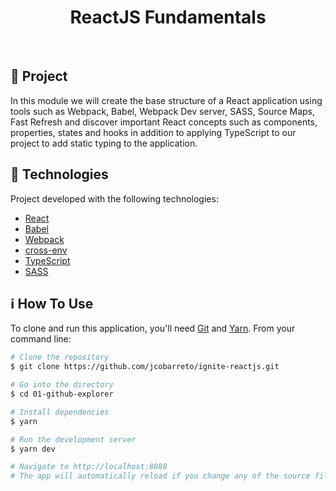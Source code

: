 <h1 align="center">
  ReactJS Fundamentals
</h1>

<br/>

## 💬 Project

In this module we will create the base structure of a React application using tools such as Webpack, Babel, Webpack Dev server, SASS, Source Maps, Fast Refresh and discover important React concepts such as components, properties, states and hooks in addition to applying TypeScript to our project to add static typing to the application.

## 🚀 Technologies

Project developed with the following technologies:

- [React](https://reactjs.org)
- [Babel](https://babeljs.io/)
- [Webpack](https://webpack.js.org/)
- [cross-env](https://github.com/kentcdodds/cross-env)
- [TypeScript](https://www.typescriptlang.org/)
- [SASS](https://sass-lang.com/)

## ℹ️ How To Use

To clone and run this application, you'll need [Git](https://git-scm.com) and [Yarn](https://legacy.yarnpkg.com). From your command line:

```bash
# Clone the repository
$ git clone https://github.com/jcobarreto/ignite-reactjs.git

# Go into the directory
$ cd 01-github-explorer

# Install dependencies
$ yarn

# Run the development server
$ yarn dev

# Navigate to http://localhost:8080
# The app will automatically reload if you change any of the source files.
```
